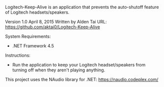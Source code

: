 Logitech-Keep-Alive is an application that prevents the auto-shutoff feature of Logitech headsets/speakers.

Version 1.0
April 8, 2015
Written by Alden Tai
URL: https://github.com/aktai0/Logitech-Keep-Alive

System Requirements:
- .NET Framework 4.5

Instructions: 
- Run the application to keep your Logitech headset/speakers from turning off when they aren't playing anything.

This project uses the NAudio library for .NET: https://naudio.codeplex.com/
